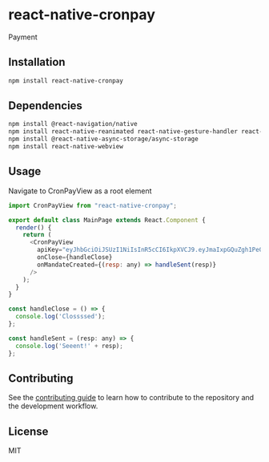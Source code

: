 # react-native-cronpay

Payment

## Installation

```sh
npm install react-native-cronpay
```

## Dependencies

```sh
npm install @react-navigation/native
npm install react-native-reanimated react-native-gesture-handler react-native-screens react-native-safe-area-context @react-native-community/masked-view
npm install @react-native-async-storage/async-storage
npm install react-native-webview
```

## Usage

Navigate to CronPayView as a root element

```js
import CronPayView from "react-native-cronpay";

export default class MainPage extends React.Component {
  render() {
    return (
      <CronPayView
        apiKey="eyJhbGciOiJSUzI1NiIsInR5cCI6IkpXVCJ9.eyJmaIxpGQuZgh1Pe0IN_XVLjP....lcsC4d1gphLffgCj2qOwcJ7s"
        onClose={handleClose}
        onMandateCreated={(resp: any) => handleSent(resp)}
      />
    );
  }
}

const handleClose = () => {
  console.log('Clossssed');
};

const handleSent = (resp: any) => {
  console.log('Seeent!' + resp);
};
```

## Contributing

See the [contributing guide](CONTRIBUTING.md) to learn how to contribute to the repository and the development workflow.

## License

MIT

